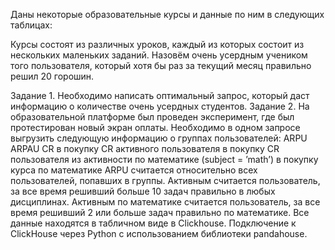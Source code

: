 Даны некоторые образовательные курсы и данные по ним в следующих таблицах: 



Курсы состоят из различных уроков, каждый из которых состоит из нескольких маленьких заданий. Назовём очень усердным учеником того пользователя, который хотя бы раз за текущий месяц правильно решил 20 горошин.

Задание 1. Необходимо написать оптимальный запрос, который даст информацию о количестве очень усердных студентов.
Задание 2. На образовательной платформе был проведен эксперимент, где был протестирован новый экран оплаты. Необходимо в одном запросе выгрузить следующую информацию о группах пользователей: ARPU ARPAU CR в покупку СR активного пользователя в покупку CR пользователя из активности по математике (subject = ’math’) в покупку курса по математике ARPU считается относительно всех пользователей, попавших в группы. Активным считается пользователь, за все время решивший больше 10 задач правильно в любых дисциплинах. Активным по математике считается пользователь, за все время решивший 2 или больше задач правильно по математике.
Все данные находятся в табличном виде в Clickhouse. Подключение к ClickHouse через Python c использованием библиотеки pandahouse.
